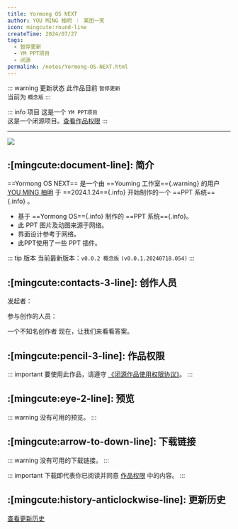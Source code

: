 ```yaml
---
title: Yormong OS NEXT
author: YOU MING 柚明 ︱ 某团一笑
icon: mingcute:round-line
createTime: 2024/07/27
tags:
  - 暂停更新
  - YM PPT项目
  - 闭源
permalink: /notes/Yormong-OS-NEXT.html
---
```


::: warning 更新状态
此作品目前 `暂停更新`  
当前为 `概念版`
:::

::: info 项目
这是一个 `YM PPT项目`  
这是一个闭源项目。[查看作品权限](#作品权限)
:::

---

![](https://ri.youming.v6.army/ym-os-next.png)

## :[mingcute:document-line]: 简介

==Yormong OS NEXT== 是一个由 ==Youming 工作室=={.warning} 的用户 [YOU MING 柚明](/notes/更多/工作室.html#you-ming-柚明) 于 ==2024.1.24=={.info} 开始制作的一个 ==PPT 系统=={.info} 。

- 基于 ==Yormong OS=={.info} 制作的 ==PPT 系统=={.info}。
- 此 PPT 图片及动图来源于网络。
- 界面设计参考于网络。
- 此PPT使用了一些 PPT 插件。

::: tip 版本
当前最新版本：`v0.0.2 概念版` `(v0.0.1.20240718.054)`
:::

## :[mingcute:contacts-3-line]: 创作人员

发起者：<Badge text="YOU MING 柚明" type="warning" />

参与创作的人员：<Badge text="某团一笑" type="info" />

<LinkCard title="YOU MING 柚明" icon="https://ri.youming.v6.army/ym-ys.png" href="/notes/更多/工作室.html#you-ming-柚明">
    一个不知名创作者
</LinkCard>

<LinkCard title="某团一笑" icon="https://ri.youming.v6.army/tx-2-ys.png" href="/notes/更多/工作室.html#某团一笑">
    现在，让我们来看看答案。
</LinkCard>

## :[mingcute:pencil-3-line]: 作品权限

::: important 要使用此作品，请遵守 [《闭源作品使用权限协议》](/notes/协议/闭源.html)。
:::

## :[mingcute:eye-2-line]: 预览

::: warning 没有可用的预览。
:::

## :[mingcute:arrow-to-down-line]: 下载链接

::: warning 没有可用的下载链接。
:::

::: important 下载即代表你已阅读并同意 [作品权限](#作品权限) 中的内容。
:::

## :[mingcute:history-anticlockwise-line]: 更新历史

[查看更新历史](/notes/更新历史/Yormong-OS-NEXT.html)
